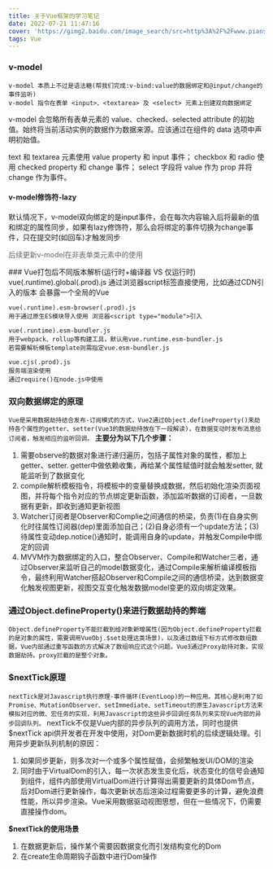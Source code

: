 ```yaml
---
title: 关于Vue框架的学习笔记
date: 2022-07-21 11:47:16
cover: 'https://gimg2.baidu.com/image_search/src=http%3A%2F%2Fwww.pianshen.com%2Fimages%2F745%2F1a42dd3f984fbe4e92695673fc7d1889.JPEG&refer=http%3A%2F%2Fwww.pianshen.com&app=2002&size=f9999,10000&q=a80&n=0&g=0n&fmt=auto?sec=1661616666&t=8bc9f170f7b6f8ebcfc81d258fffe386'
tags: Vue
---
```


### v-model
    v-model 本质上不过是语法糖(帮我们完成:v-bind:value的数据绑定和@input/change的事件监听)
    v-model 指令在表单 <input>、<textarea> 及 <select> 元素上创建双向数据绑定

v-model 会忽略所有表单元素的 value、checked、selected attribute 的初始值。始终将当前活动实例的数据作为数据来源。应该通过在组件的 data 选项中声明初始值。

text 和 textarea 元素使用 value property 和 input 事件；
checkbox 和 radio 使用 checked property 和 change 事件；
select 字段将 value 作为 prop 并将 change 作为事件。

#### v-model修饰符-lazy
默认情况下，v-model双向绑定的是input事件，会在每次内容输入后将最新的值和绑定的属性同步，如果有lazy修饰符，那么会将绑定的事件切换为change事件，只在提交时(如回车)才触发同步
<p style="font-size:14px; color:#666;">后续更新v-model在非表单类元素中的使用</p>
### Vue打包后不同版本解析(运行时+编译器 VS 仅运行时)
    vue(.runtime).global(.prod).js
    通过浏览器script标签直接使用，比如通过CDN引入的版本
    会暴露一个全局的Vue

    vue(.runtime).esm-browser(.prod).js
    用于通过原生ES模块导入使用 浏览器<script type="module">引入

    vue(.runtime).esm-bundler.js
    用于webpack、rollup等构建工具，默认用vue.runtime.esm-bundler.js
    若需要解析模板template则需指定vue.esm-bundler.js

    vue.cjs(.prod).js
    服务端渲染使用
    通过require()在node.js中使用

### 双向数据绑定的原理
`Vue是采用数据劫持结合发布-订阅模式的方式，Vue2通过Object.defineProperty()来劫持各个属性的getter、setter(Vue3的数据劫持放在下一段解读)，在数据变动时发布消息给订阅者，触发相应的监听回调。`
<b>主要分为以下几个步骤：</b>
1. 需要observe的数据对象进行递归遍历，包括子属性对象的属性，都加上getter、setter. getter中做依赖收集，再给某个属性赋值时就会触发setter, 就能监听到了数据变化
2. compile解析模板指令，将模板中的变量替换成数据，然后初始化渲染页面视图，并将每个指令对应的节点绑定更新函数，添加监听数据的订阅者，一旦数据有更新，即收到通知更新视图
3. Watcher订阅者是Observer和Complie之间通信的桥梁，负责(1)在自身实例化时往属性订阅器(dep)里面添加自己；(2)自身必须有一个update方法；(3)待属性变动dep.notice()通知时，能调用自身的update，并触发Compile中绑定的回调
4. MVVM作为数据绑定的入口，整合Observer、Compile和Watcher三者，通过Observer来监听自己的model数据变化，通过Compile来解析编译模板指令，最终利用Watcher搭起Observer和Compile之间的通信桥梁，达到数据变化触发视图更新，视图交互变化触发数据model变更的双向绑定效果。
    
### 通过Object.defineProperty()来进行数据劫持的弊端
    Object.defineProperty不能拦截到给对象新增属性(因为Object.defineProperty拦截的是对象的属性，需要调用VueObj.$set处理这类场景)，以及通过数组下标方式修改数组数据，Vue内部通过重写函数的方式解决了数组响应式这个问题。Vue3通过Proxy劫持对象，实现数据劫持。proxy拦截的是整个对象。
### $nextTick原理
`nextTick是对Javascript执行原理-事件循环(EventLoop)的一种应用。其核心是利用了如Promise、MutationObserver、setImmediate、setTimeout的原生Javascript方法来模拟对应的微、宏任务的实现，利用Javascript的这些异步回调任务队列来实现Vue内部的异步回调队列。`
nextTick不仅是Vue内部的异步队列的调用方法，同时也提供$nextTick api供开发者在开发中使用，对Dom更新数据时机的后续逻辑处理。引用异步更新队列机制的原因：
1. 如果同步更新，则多次对一个或多个属性赋值，会频繁触发UI/DOM的渲染
2. 同时由于VirtualDom的引入，每一次状态发生变化后，状态变化的信号会通知到组件，组件内部使用VirtualDom进行计算得出需要更新的具体Dom节点，后对Dom进行更新操作，每次更新状态后渲染过程需要更多的计算，避免浪费性能，所以异步渲染。Vue采用数据驱动视图思想，但在一些情况下，仍需要直接操作dom。

<b>$nextTick的使用场景</b>
1. 在数据更新后，操作某个需要因数据变化而引发结构变化的Dom
2. 在create生命周期钩子函数中进行Dom操作

